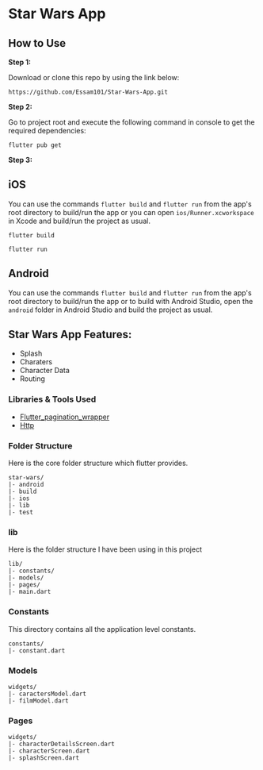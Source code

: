 # Star Wars App

 
 

## How to Use 

**Step 1:**

Download or clone this repo by using the link below:

```
https://github.com/Essam101/Star-Wars-App.git
```

**Step 2:**

Go to project root and execute the following command in console to get the required dependencies: 

```
flutter pub get 
```

**Step 3:**

## iOS
You can use the commands `flutter build` and `flutter run` from the app's root
directory to build/run the app or you can open `ios/Runner.xcworkspace` in Xcode
and build/run the project as usual.

```
flutter build
```
```
flutter run
```
## Android
You can use the commands `flutter build` and `flutter run` from the app's root
directory to build/run the app or to build with Android Studio, open the
`android` folder in Android Studio and build the project as usual.

 

## Star Wars App Features:

* Splash
* Charaters
* Character Data
* Routing
 

 

### Libraries & Tools Used

* [Flutter_pagination_wrapper](https://github.com/hacker1024/flutter_pagination_wrapper.git)
* [Http](https://github.com/dart-lang/http)
 

### Folder Structure
Here is the core folder structure which flutter provides.

```
star-wars/
|- android
|- build
|- ios
|- lib
|- test
```


### lib
Here is the folder structure I have been using in this project

```
lib/
|- constants/
|- models/
|- pages/
|- main.dart
 ```

 

### Constants

This directory contains all the application level constants. 

```
constants/
|- constant.dart
```

 
### Models


```
widgets/
|- caractersModel.dart
|- filmModel.dart
```

### Pages


```
widgets/
|- characterDetailsScreen.dart
|- characterScreen.dart
|- splashScreen.dart
```









